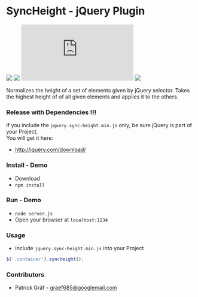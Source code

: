 # SyncHeight - jQuery Plugin

![](https://img.shields.io/npm/v/jquery-sync-height.svg)
![](https://img.shields.io/npm/l/jquery-sync-height.svg)
![](https://img.shields.io/github/size/graef685/SameHeight/jquery.sync-height.min.js)
![](https://img.shields.io/npm/dt/jquery-sync-height.svg)

Normalizes the height of a set of elements given by jQuery selector.
Takes the highest height of of all given elements and applies it to the others.

### Release with Dependencies !!!
If you include the ```jquery.sync-height.min.js``` only, be sure jQuery is part of your Project.  
You will get it here:  
*  http://jquery.com/download/ 

### Install - Demo

* Download
* ``` npm install ``` 


### Run - Demo

* ``` node server.js ```
* Open your browser at ```localhost:1234 ```


### Usage

* Include ```jquery.sync-height.min.js``` into your Project

```js
$('.container').syncHeight();
```

### Contributors

* Patrick Gräf - graef685@googlemail.com
